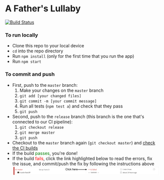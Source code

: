 # A Father's Lullaby

[![Build Status](https://travis-ci.org/thoughtworksarts/a-fathers-lullaby.svg?branch=release)](https://travis-ci.org/thoughtworksarts/a-fathers-lullaby)

### To run locally

* Clone this repo to your local device
* `cd` into the repo directory
* Run `npm install` (only for the first time that you run the app)
* Run `npm start`

### To commit and push

* First, push to the `master` branch:
  1. Make your changes on the `master` branch
  2. `git add [your changed files]`
  3. `git commit -m [your commit message]`
  4. Run all tests (`npm test a`) and check that they pass
  5. `git push`
* Second, push to the `release` branch (this branch is the one that's connected to our CI pipeline):
  1. `git checkout release`
  2. `git merge master`
  3. `git push`
* Checkout to the `master` branch again (`git checkout master`) and [check the CI builds](https://travis-ci.org/thoughtworksarts/a-fathers-lullaby/builds)
* If the build <span style="color:green">passes</span>, you're done!
* If the build <span style="color:red">fails</span>, click the link highlighted below to read the errors, fix the issue, and commit/push the fix by following the instructions above
![screenshot for readme](screenshot-for-readme.png)
